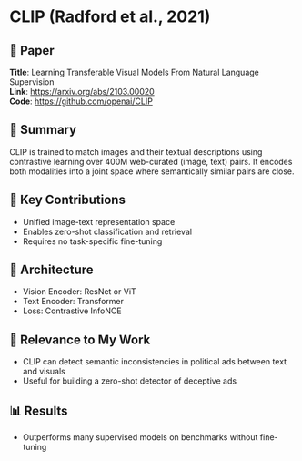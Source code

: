 # CLIP (Radford et al., 2021)

## 📄 Paper
**Title**: Learning Transferable Visual Models From Natural Language Supervision  
**Link**: https://arxiv.org/abs/2103.00020  
**Code**: https://github.com/openai/CLIP

## 🧠 Summary
CLIP is trained to match images and their textual descriptions using contrastive learning over 400M web-curated (image, text) pairs. It encodes both modalities into a joint space where semantically similar pairs are close.

## 📌 Key Contributions
- Unified image-text representation space
- Enables zero-shot classification and retrieval
- Requires no task-specific fine-tuning

## 🔬 Architecture
- Vision Encoder: ResNet or ViT
- Text Encoder: Transformer
- Loss: Contrastive InfoNCE

## 🔎 Relevance to My Work
- CLIP can detect semantic inconsistencies in political ads between text and visuals
- Useful for building a zero-shot detector of deceptive ads

## 📊 Results
- Outperforms many supervised models on benchmarks without fine-tuning
